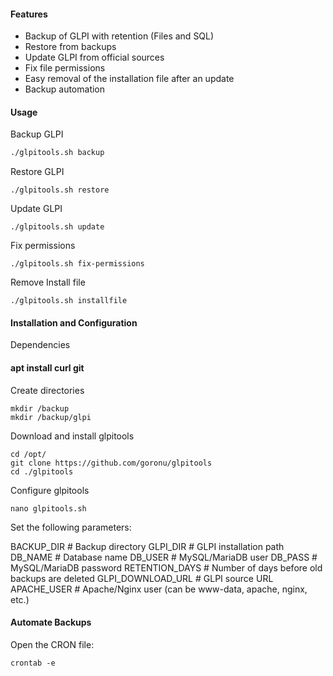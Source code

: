 #### Features

- Backup of GLPI with retention (Files and SQL)
- Restore from backups
- Update GLPI from official sources
- Fix file permissions
- Easy removal of the installation file after an update
- Backup automation

#### Usage

Backup GLPI
```bash
./glpitools.sh backup
```

Restore GLPI
```
./glpitools.sh restore
```
Update GLPI

```
./glpitools.sh update
```

Fix permissions

```
./glpitools.sh fix-permissions
```

Remove Install file

```
./glpitools.sh installfile
```

#### Installation and Configuration

Dependencies

#### apt install curl git

Create directories

```
mkdir /backup  
mkdir /backup/glpi
```

Download and install glpitools


```
cd /opt/  
git clone https://github.com/goronu/glpitools  
cd ./glpitools
```

Configure glpitools

```
nano glpitools.sh
```

Set the following parameters:

BACKUP_DIR # Backup directory
GLPI_DIR # GLPI installation path
DB_NAME # Database name
DB_USER # MySQL/MariaDB user
DB_PASS # MySQL/MariaDB password
RETENTION_DAYS # Number of days before old backups are deleted
GLPI_DOWNLOAD_URL # GLPI source URL
APACHE_USER # Apache/Nginx user (can be www-data, apache, nginx, etc.)

#### Automate Backups

Open the CRON file:

```
crontab -e
```
